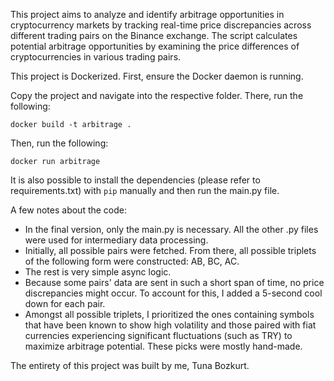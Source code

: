 This project aims to analyze and identify arbitrage opportunities in cryptocurrency markets by tracking real-time price discrepancies across different trading pairs on the Binance exchange. 
The script calculates potential arbitrage opportunities by examining the price differences of cryptocurrencies in various trading pairs. 


This project is Dockerized.
First, ensure the Docker daemon is running.

Copy the project and navigate into the respective folder.
There, run the following:
```
docker build -t arbitrage .
```
Then, run the following:
```
docker run arbitrage
```

It is also possible to install the dependencies (please refer to requirements.txt) with ```pip``` manually and then run the main.py file.


A few notes about the code:
- In the final version, only the main.py is necessary. All the other .py files were used for intermediary data processing.
- Initially, all possible pairs were fetched. From there, all possible triplets of the following form were constructed: AB, BC, AC.
- The rest is very simple async logic.
- Because some pairs' data are sent in such a short span of time, no price discrepancies might occur. To account for this, I added a 5-second cool down for each pair.
- Amongst all possible triplets, I prioritized the ones containing symbols that have been known to show high volatility and those paired with fiat currencies experiencing significant fluctuations (such as TRY) to maximize arbitrage potential. These picks were mostly hand-made.

The entirety of this project was built by me, Tuna Bozkurt.


